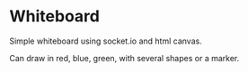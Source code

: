 # Whiteboard

Simple whiteboard using socket.io and html canvas.

Can draw in red, blue, green, with several shapes or a marker.
